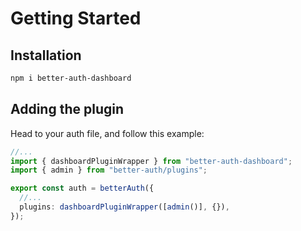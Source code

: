 # Getting Started

## Installation

```bash
npm i better-auth-dashboard
```

## Adding the plugin

Head to your auth file, and follow this example:
```ts
//...
import { dashboardPluginWrapper } from "better-auth-dashboard";
import { admin } from "better-auth/plugins";

export const auth = betterAuth({
  //...
  plugins: dashboardPluginWrapper([admin()], {}),
});
```